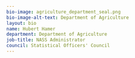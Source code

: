 ```yaml
---
bio-image: agriculture_department_seal.png
bio-image-alt-text: Department of Agriculture
layout: bio
name: Hubert Hamer
department: Department of Agriculture
job-title: NASS Administrator
council: Statistical Officers' Council
---
```


